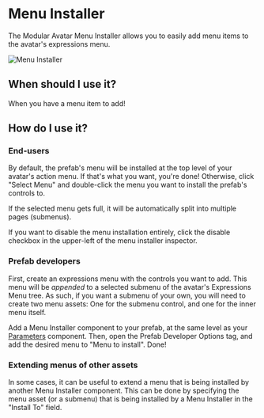 ﻿# Menu Installer

The Modular Avatar Menu Installer allows you to easily add menu items to the avatar's expressions menu.

![Menu Installer](menu-installer.png)

## When should I use it?

When you have a menu item to add!

## How do I use it?

### End-users

By default, the prefab's menu will be installed at the top level of your avatar's action menu.
If that's what you want, you're done! Otherwise, click "Select Menu" and double-click the menu you want to install the prefab's controls to.

If the selected menu gets full, it will be automatically split into multiple pages (submenus).

If you want to disable the menu installation entirely, click the disable checkbox in the upper-left of the menu installer inspector.

### Prefab developers

First, create an expressions menu with the controls you want to add. This menu will be _appended_ to a selected submenu of the avatar's Expressions Menu tree.
As such, if you want a submenu of your own, you will need to create two menu assets: One for the submenu control, and one for the inner menu itself.

Add a Menu Installer component to your prefab, at the same level as your [Parameters](parameters.md) component.
Then, open the Prefab Developer Options tag, and add the desired menu to "Menu to install". Done!

### Extending menus of other assets

In some cases, it can be useful to extend a menu that is being installed by another Menu Installer component.
This can be done by specifying the menu asset (or a submenu) that is being installed by a Menu Installer in the "Install To" field.